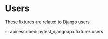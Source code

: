 # Users

These fixtures are related to Django users.

::: apidescribed: pytest_djangoapp.fixtures.users
